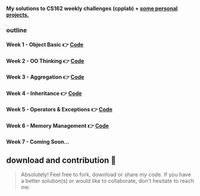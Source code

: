#### My solutions to CS162 weekly challenges (cpplab) + [some personal projects.](https://github.com/francisknight/CPPLab/tree/master/1-Personal%20Projects)


### **outline**
#### Week 1 - Object Basic 👉 [Code](https://github.com/francisknight/CPPLab/tree/master/2%20-%20CPPLab/1%20-%20Object%20Basics)

#### Week 2 - OO Thinking 👉 [Code](https://github.com/francisknight/CPPLab/tree/master/2%20-%20CPPLab/2%20-%20OO%20Thinking)

#### Week 3 - Aggregation 👉 [Code](https://github.com/francisknight/CPPLab/tree/master/2%20-%20CPPLab/3%20-%20Aggregation)

#### Week 4 - Inheritance 👉 [Code](https://github.com/francisknight/CPPLab/tree/master/2%20-%20CPPLab/4%20-%20Inheritance)

#### Week 5 - Operators & Exceptions 👉 [Code](https://github.com/francisknight/CPPLab/tree/master/2%20-%20CPPLab/5%20-%20Operators)

#### Week 6 - Memory Management 👉 [Code](https://github.com/francisknight/CPPLab_2/tree/master/2%20-%20CPPLab/6%20-%20Memory%20Management)

#### Week 7 - Coming Soon...

## download and contribution 🎊

>Absolutely! Feel free to fork, download or share my code.
>If you have a better solution(s) or would like to collaborate,
>don't hesitate to reach me.
